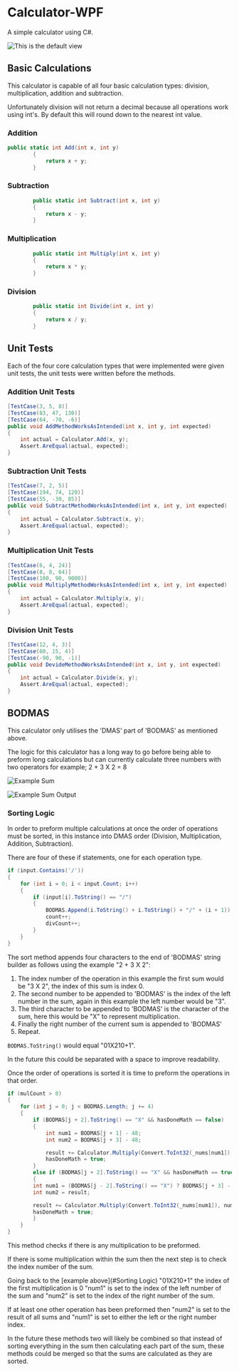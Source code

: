 # Calculator-WPF
A simple calculator using C#.

![This is the default view](Images/Default_View.jpg)





## Basic Calculations

This calculator is capable of all four basic calculation types: division, multiplication, addition and subtraction.

Unfortunately division will not return a decimal because all operations work using int's. By default this will round down to the nearest int value.



### Addition

```csharp
public static int Add(int x, int y)
        {
            return x + y;
        }
```



### Subtraction

```csharp
        public static int Subtract(int x, int y)
        {
            return x - y;
        }
```



### Multiplication

```csharp
        public static int Multiply(int x, int y)
        {
            return x * y;
        }
```



### Division

```csharp
        public static int Divide(int x, int y)
        {
            return x / y;
        }
```





## Unit Tests

Each of the four core calculation types that were implemented were given unit tests, the unit tests were written before the methods.



### Addition Unit Tests

```csharp
[TestCase(3, 5, 8)]
[TestCase(83, 47, 130)]
[TestCase(64, -70, -6)]
public void AddMethodWorksAsIntended(int x, int y, int expected)
{
	int actual = Calculator.Add(x, y);
	Assert.AreEqual(actual, expected);
}
```



### Subtraction Unit Tests

```csharp
[TestCase(7, 2, 5)]
[TestCase(194, 74, 120)]
[TestCase(55, -30, 85)]
public void SubtractMethodWorksAsIntended(int x, int y, int expected)
{
	int actual = Calculator.Subtract(x, y);
	Assert.AreEqual(actual, expected);
}
```



### Multiplication Unit Tests

```csharp
[TestCase(6, 4, 24)]
[TestCase(8, 8, 64)]
[TestCase(100, 90, 9000)]
public void MultiplyMethodWorksAsIntended(int x, int y, int expected)
{
	int actual = Calculator.Multiply(x, y);
	Assert.AreEqual(actual, expected);
}
```



### Division Unit Tests

```csharp
[TestCase(12, 4, 3)]
[TestCase(60, 15, 4)]
[TestCase(-90, 90, -1)]
public void DevideMethodWorksAsIntended(int x, int y, int expected)
{
	int actual = Calculator.Divide(x, y);
	Assert.AreEqual(actual, expected);
}
```





## BODMAS

This calculator only utilises the 'DMAS' part of 'BODMAS' as mentioned above.

The logic for this calculator has a long way to go before being able to preform long calculations but can currently calculate three numbers with two operators for example; 2 + 3 X 2 = 8

![Example Sum](Images/Two_Add_Three_Mult_Two.jpg)

![Example Sum Output](Images/Example_Sum1_Output.jpg)





### Sorting Logic

In order to preform multiple calculations at once the order of operations must be sorted, in this instance into DMAS order (Division, Multiplication, Addition, Subtraction).



There are four of these if statements, one for each operation type.

```csharp
if (input.Contains('/'))
{
	for (int i = 0; i < input.Count; i++)
	{
		if (input[i].ToString() == "/")
		{
			BODMAS.Append(i.ToString() + i.ToString() + "/" + (i + 1));
			count++;
			divCount++;
		}
	}
}
```

The sort method appends four characters to the end of 'BODMAS' string builder as follows using the example "2 + 3 X 2":

1. The index number of the operation in this example the first sum would be "3 X 2", the index of this sum is index 0.
2. The second number to be appended to 'BODMAS' is the index of the left number in the sum, again in this example the left number would be "3".
3. The third character to be appended to 'BODMAS' is the character of the sum, here this would be "X" to represent multiplication.
4. Finally the right number of the current sum is appended to 'BODMAS'
5. Repeat.

`BODMAS.ToString()` would equal "01X210+1".

In the future this could be separated with a space to improve readability.





Once the order of operations is sorted it is time to preform the operations in that order.

```csharp
if (mulCount > 0)
{
	for (int j = 0; j < BODMAS.Length; j += 4)
	{
		if (BODMAS[j + 2].ToString() == "X" && hasDoneMath == false)
		{
			int num1 = BODMAS[j + 1] - 48;
			int num2 = BODMAS[j + 3] - 48;

			result += Calculator.Multiply(Convert.ToInt32(_nums[num1]), Convert.ToInt32(_nums[num2]));
			hasDoneMath = true;
		}
		else if (BODMAS[j + 2].ToString() == "X" && hasDoneMath == true)
		{
		int num1 = (BODMAS[j - 2].ToString() == "X") ? BODMAS[j + 3] - 48 : BODMAS[j + 1] - 48;
		int num2 = result;

		result += Calculator.Multiply(Convert.ToInt32(_nums[num1]), num2);
		hasDoneMath = true;
		}
	}                    
}
```

This method checks if there is any multiplication to be preformed.

If there is some multiplication within the sum then the next step is to check the index number of the sum.

Going back to the [example above](#Sorting Logic) "01X210+1" the index of the first multiplication is 0 "num1" is set to the index of the left number of the sum and "num2" is set to the index of the right number of the sum.

If at least one other operation has been preformed then "num2" is set to the result of all sums and "num1" is set to either the left or the right number index.





In the future these methods two will likely be combined so that instead of sorting everything in the sum then calculating each part of the sum, these methods could be merged so that the sums are calculated as they are sorted. 











